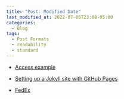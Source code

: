 ```yaml
---
title: "Post: Modified Date"
last_modified_at: 2022-07-06T23:08-05:00
categories:
  - Blog
tags:
  - Post Formats
  - readability
  - standard
---
```

 - [Access example](https://support.microsoft.com/en-us/office/import-or-link-to-data-in-an-excel-workbook-a1952878-7c58-47b1-893d-e084913cc958)
      
- [Setting up a Jekyll site with GitHub Pages](https://jekyllrb.com/docs/github-pages/)
- [FedEx](https://fedex.com)
